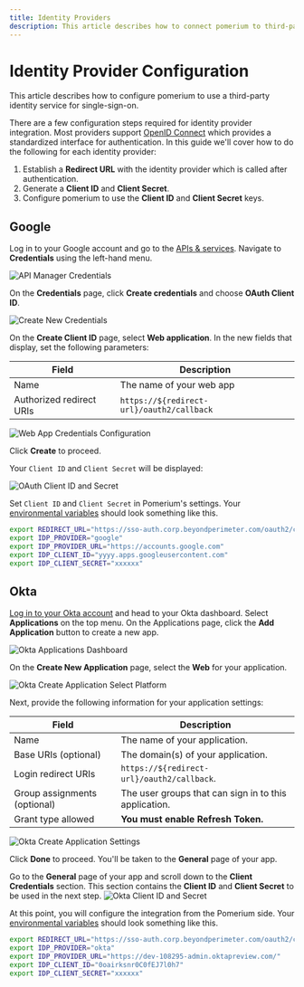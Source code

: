 ```yaml
---
title: Identity Providers
description: This article describes how to connect pomerium to third-party identity providers / single-sign-on services. You will need to generate keys, copy these into your promerium settings, and enable the connection.
---
```


# Identity Provider Configuration

This article describes how to configure pomerium to use a third-party identity service for single-sign-on.

There are a few configuration steps required for identity provider integration. Most providers support [OpenID Connect] which provides a standardized interface for authentication. In this guide we'll cover how to do the following for each identity provider:

1. Establish a **Redirect URL** with the identity provider which is called after authentication.
1. Generate a **Client ID** and **Client Secret**.
1. Configure pomerium to use the **Client ID** and **Client Secret** keys.

## Google

Log in to your Google account and go to the [APIs & services](https://console.developers.google.com/projectselector/apis/credentials). Navigate to **Credentials** using the left-hand menu.

![API Manager Credentials](./google/google-credentials.png)

On the **Credentials** page, click **Create credentials** and choose **OAuth Client ID**.

![Create New Credentials](./google/google-create-new-credentials.png)

On the **Create Client ID** page, select **Web application**. In the new fields that display, set the following parameters:

| Field                    | Description                               |
| ------------------------ | ----------------------------------------- |
| Name                     | The name of your web app                  |
| Authorized redirect URIs | `https://${redirect-url}/oauth2/callback` |

![Web App Credentials Configuration](./google/google-create-client-id-config.png)

Click **Create** to proceed.

Your `Client ID` and `Client Secret` will be displayed:

![OAuth Client ID and Secret](./google/google-oauth-client-info.png)

Set `Client ID` and `Client Secret` in Pomerium's settings. Your [environmental variables] should look something like this.

```bash
export REDIRECT_URL="https://sso-auth.corp.beyondperimeter.com/oauth2/callback"
export IDP_PROVIDER="google"
export IDP_PROVIDER_URL="https://accounts.google.com"
export IDP_CLIENT_ID="yyyy.apps.googleusercontent.com"
export IDP_CLIENT_SECRET="xxxxxx"
```

## Okta

[Log in to your Okta account](https://login.okta.com) and head to your Okta dashboard. Select **Applications** on the top menu. On the Applications page, click the **Add Application** button to create a new app.

![Okta Applications Dashboard](./okta/okta-app-dashboard.png)

On the **Create New Application** page, select the **Web** for your application.

![Okta Create Application Select Platform](./okta/okta-create-app-platform.png)

Next, provide the following information for your application settings:

| Field                        | Description                                           |
| ---------------------------- | ----------------------------------------------------- |
| Name                         | The name of your application.                         |
| Base URIs (optional)         | The domain(s) of your application.                    |
| Login redirect URIs          | `https://${redirect-url}/oauth2/callback`.            |
| Group assignments (optional) | The user groups that can sign in to this application. |
| Grant type allowed           | **You must enable Refresh Token.**                    |

![Okta Create Application Settings](./okta/okta-create-app-settings.png)

Click **Done** to proceed. You'll be taken to the **General** page of your app.

Go to the **General** page of your app and scroll down to the **Client Credentials** section. This section contains the **Client ID** and **Client Secret** to be used in the next step.
![Okta Client ID and Secret](./okta/okta-client-id-and-secret.png)

At this point, you will configure the integration from the Pomerium side. Your [environmental variables] should look something like this.

```bash
export REDIRECT_URL="https://sso-auth.corp.beyondperimeter.com/oauth2/callback"
export IDP_PROVIDER="okta"
export IDP_PROVIDER_URL="https://dev-108295-admin.oktapreview.com/"
export IDP_CLIENT_ID="0oairksnr0C0fEJ7l0h7"
export IDP_CLIENT_SECRET="xxxxxx"
```

[environmental variables]: https://en.wikipedia.org/wiki/Environment_variable
[oauth2]: https://oauth.net/2/
[openid connect]: https://en.wikipedia.org/wiki/OpenID_Connect
